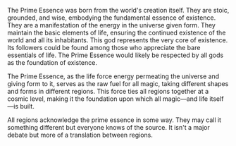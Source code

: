 The Prime Essence was born from the world's creation itself. They are stoic, grounded, and wise, embodying the fundamental essence of existence. They are a manifestation of the energy in the universe given form. They maintain the basic elements of life, ensuring the continued existence of the world and all its inhabitants. This god represents the very core of existence. Its followers could be found among those who appreciate the bare essentials of life. The Prime Essence would likely be respected by all gods as the foundation of existence.

The Prime Essence, as the life force energy permeating the universe and giving form to it, serves as the raw fuel for all magic, taking different shapes and forms in different regions. This force ties all regions together at a cosmic level, making it the foundation upon which all magic—and life itself—is built.

All regions acknowledge the prime essence in some way. They may call it something different but everyone knows of the source. It isn't a major debate but more of a translation between regions.